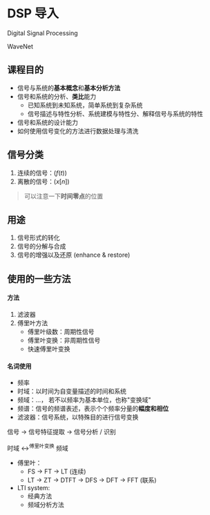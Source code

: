 # DSP 导入

Digital Signal Processing

WaveNet 

## 课程目的

- 信号与系统的**基本概念**和**基本分析方法**
- 信号和系统的分析、**类比**能力
    - 已知系统到未知系统，简单系统到复杂系统
    - 信号描述与特性分析、系统建模与特性分、解释信号与系统的特性
- 信号和系统的设计能力 
- 如何使用信号变化的方法进行数据处理与清洗

## 信号分类

1. 连续的信号：($f(t)$)
2. 离散的信号：($x[n]$)

> 可以注意一下**时间零点**的位置

## 用途

1. 信号形式的转化
2. 信号的分解与合成
3. 信号的增强以及还原 (enhance & restore)

## 使用的一些方法

#### 方法

1. 滤波器
2. 傅里叶方法
    - 傅里叶级数：周期性信号
    - 傅里叶变换：非周期性信号
    - 快速傅里叶变换

#### 名词使用

- 频率
- 时域：以时间为自变量描述的时间和系统
- 频域：...， 若不以频率为基本单位，也称"变换域"
- 频谱：信号的频谱表述，表示个个频率分量的**幅度和相位**
- 滤波器：信号系统，以特殊目的进行信号变换

信号 -> 信号特征提取 -> 信号分析 / 识别

时域 $\longleftrightarrow^{\text{傅里叶变换}}$ 频域

- 傅里叶：
    - FS -> FT -> LT (连续)
    - LT -> ZT -> DTFT -> DFS -> DFT -> FFT (联系)
- LTI system:
    - 经典方法
    - 频域分析方法
